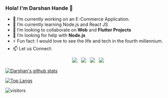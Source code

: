 ### Hola! I'm Darshan Hande 👋

- 🔭 I’m currently working on an E-Commerce Application.
- 🌱 I’m currently learning Node.js and React JS
- 👯 I’m looking to collaborate on **Web** and **Flutter Projects**
- 🤔 I’m looking for help with **Node.js**
- ⚡ Fun fact: I would love to see the life and tech in the fourth millennium.
- 📫 Let us Connect: 
  <p align='center'>
  <a href="mailto:darshanhande11@gmail.com"><img src="https://img.shields.io/badge/gmail-%23D14836.svg?&style=for-the-badge&logo=gmail&logoColor=white" /></a>&nbsp;&nbsp;
  <a href="https://www.linkedin.com/in/darshan-hande-6a7479128/"><img src="https://img.shields.io/badge/linkedin-%230077B5.svg?&style=for-the-badge&logo=linkedin&logoColor=white" /></a>&nbsp;&nbsp;
  <a href="https://twitter.com/hande_darshan"><img src="https://img.shields.io/badge/twitter-%231DA1F2.svg?&style=for-the-badge&logo=twitter&logoColor=white"/></a>&nbsp;&nbsp;
  <a href="https://www.instagram.com/darshanhande11/"><img src="https://img.shields.io/badge/instagram-%23E4405F.svg?&style=for-the-badge&logo=instagram&logoColor=white" /></a>&nbsp;&nbsp;

[![Darshan's github stats](https://github-readme-stats.vercel.app/api?username=darshanhande11&theme=radical&count_private=true)](https://github.com/darshanhande11/github-readme-stats)


[![Top Langs](https://github-readme-stats.vercel.app/api/top-langs/?username=darshanhande11&&hide=CSS&layout=compact&theme=radical)](https://github.com/darshanhande11/github-readme-stats)

![visitors](https://visitor-badge.glitch.me/badge?page_id=darshanhande11.darshanhande11)
